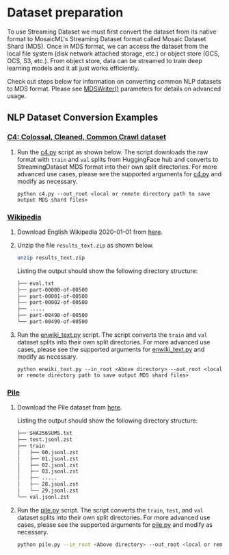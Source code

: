 # Dataset preparation

To use Streaming Dataset we must first convert the dataset from its native format to MosaicML's Streaming Dataset format called Mosaic Dataset Shard (MDS). Once in MDS format, we can access the dataset from the local file system (disk network attached storage, etc.) or object store (GCS, OCS, S3, etc.).  From object store, data can be streamed to train deep learning models and it all just works efficiently.

Check out steps below for information on converting common NLP datasets to MDS format.  Please see [MDSWriter()](https://joshua.docs.mosaicml.com/en/latest/api_reference/generated/joshua.MDSWriter.html) parameters for details on advanced usage.

## NLP Dataset Conversion Examples

### [C4: Colossal, Cleaned, Common Crawl dataset](https://huggingface.co/datasets/c4)

1. Run the [c4.py](https://github.com/mosaicml/joshua/blob/main/joshua/text/convert/c4.py) script as shown below. The script downloads the raw format with `train` and `val` splits from HuggingFace hub and converts to StreamingDataset MDS format into their own split directories. For more advanced use cases, please see the supported arguments for [c4.py](https://github.com/mosaicml/joshua/blob/main/joshua/text/convert/c4.py) and modify as necessary.
    <!--pytest.mark.skip-->
    ```
    python c4.py --out_root <local or remote directory path to save output MDS shard files>
    ```

### [Wikipedia](https://huggingface.co/datasets/wikipedia)

1. Download English Wikipedia 2020-01-01 from [here](https://drive.google.com/drive/folders/1cywmDnAsrP5-2vsr8GDc6QUc7VWe-M3v).
2. Unzip the file `results_text.zip` as shown below.
    <!--pytest.mark.skip-->
    ```bash
    unzip results_text.zip
    ```

    Listing the output should show the following directory structure:
    <!--pytest.mark.skip-->
    ```bash
    ├── eval.txt
    ├── part-00000-of-00500
    ├── part-00001-of-00500
    ├── part-00002-of-00500
    ├── .....
    ├── part-00498-of-00500
    └── part-00499-of-00500
    ```

3. Run the [enwiki_text.py](https://github.com/mosaicml/joshua/blob/main/joshua/text/convert/enwiki_text.py) script. The script converts the `train` and `val` dataset splits into their own split directories. For more advanced use cases, please see the supported arguments for [enwiki_text.py](https://github.com/mosaicml/joshua/blob/main/joshua/text/convert/enwiki_text.py) and modify as necessary.
    <!--pytest.mark.skip-->
    ```
    python enwiki_text.py --in_root <Above directory> --out_root <local or remote directory path to save output MDS shard files>
    ```

### [Pile](https://pile.eleuther.ai/)

1. Download the Pile dataset from [here](https://the-eye.eu/public/AI/pile/).

    Listing the output should show the following directory structure:
    <!--pytest.mark.skip-->
    ```bash
    ├── SHA256SUMS.txt
    ├── test.jsonl.zst
    ├── train
    │   ├── 00.jsonl.zst
    │   ├── 01.jsonl.zst
    │   ├── 02.jsonl.zst
    │   ├── 03.jsonl.zst
    │   ├── .....
    │   ├── 28.jsonl.zst
    │   └── 29.jsonl.zst
    └── val.jsonl.zst
    ```

2. Run the [pile.py](https://github.com/mosaicml/joshua/blob/main/joshua/text/convert/pile.py) script. The script converts the `train`, `test`, and `val` dataset splits into their own split directories. For more advanced use cases, please see the supported arguments for [pile.py](https://github.com/mosaicml/joshua/blob/main/joshua/text/convert/pile.py) and modify as necessary.

    <!--pytest.mark.skip-->
    ```bash
    python pile.py --in_root <Above directory> --out_root <local or remote directory path to save output MDS shard files>
    ```
